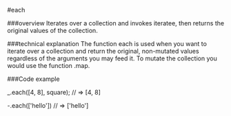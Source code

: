 #each 

###overview
Iterates over a collection and invokes iteratee, then returns the original values of the collection.

###technical explanation
The function each is used when you want to iterate over a collection and return the original, non-mutated values regardless of the arguments you may feed it. To mutate the collection you would use the function .map.  


###Code example 

_.each([4, 8], square);
// => [4, 8]

-.each(['hello'])
// => ['hello']